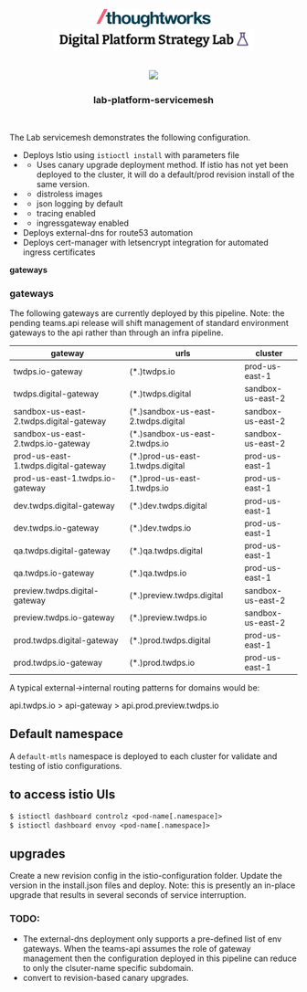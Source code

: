 <div align="center">
	<p>
		<img alt="Thoughtworks Logo" src="https://raw.githubusercontent.com/ThoughtWorks-DPS/static/master/thoughtworks_flamingo_wave.png?sanitize=true" width=200 />
    <br />
		<img alt="DPS Title" src="https://raw.githubusercontent.com/ThoughtWorks-DPS/static/master/dps_lab_title.png?sanitize=true" width=350/>
	</p>
	<br />
	<a href="https://aws.amazon.com"><img src="https://img.shields.io/badge/-deployed-blank.svg?style=social&logo=amazon"></a>
	<br />
  <h3>lab-platform-servicemesh</h3>
</div>
<br />

The Lab servicemesh demonstrates the following configuration.  

- Deploys Istio using `istioctl install` with parameters file
- - Uses canary upgrade deployment method. If istio has not yet been deployed to the cluster, it will do a default/prod revision install of the same version.
- - distroless images  
- - json logging by default  
- - tracing enabled  
- - ingressgateway enabled  
- Deploys external-dns for route53 automation  
- Deploys cert-manager with letsencrypt integration for automated ingress certificates  

**gateways**  

### gateways

The following gateways are currently deployed by this pipeline. Note: the pending teams.api release will shift management of standard environment gateways to the api rather than through an infra pipeline.    


| gateway                                 | urls                                |  cluster          |
|-----------------------------------------|-------------------------------------|-------------------|
| twdps.io-gateway                        | (*.)twdps.io                        | prod-us-east-1    |
| twdps.digital-gateway                   | (*.)twdps.digital                   | sandbox-us-east-2 |
| sandbox-us-east-2.twdps.digital-gateway | (*.)sandbox-us-east-2.twdps.digital | sandbox-us-east-2 |
| sandbox-us-east-2.twdps.io-gateway      | (*.)sandbox-us-east-2.twdps.io      | sandbox-us-east-2 |
| prod-us-east-1.twdps.digital-gateway    | (*.)prod-us-east-1.twdps.digital    | prod-us-east-1    |
| prod-us-east-1.twdps.io-gateway         | (*.)prod-us-east-1.twdps.io         | prod-us-east-1    |
| dev.twdps.digital-gateway               | (*.)dev.twdps.digital               | prod-us-east-1    |
| dev.twdps.io-gateway                    | (*.)dev.twdps.io                    | prod-us-east-1    |
| qa.twdps.digital-gateway                | (*.)qa.twdps.digital                | prod-us-east-1    |
| qa.twdps.io-gateway                     | (*.)qa.twdps.io                     | prod-us-east-1    |
| preview.twdps.digital-gateway           | (*.)preview.twdps.digital           | sandbox-us-east-2 |
| preview.twdps.io-gateway                | (*.)preview.twdps.io                | sandbox-us-east-2 |
| prod.twdps.digital-gateway              | (*.)prod.twdps.digital              | prod-us-east-1    |
| prod.twdps.io-gateway                   | (*.)prod.twdps.io                   | prod-us-east-1    |

A typical external->internal routing patterns for domains would be:  

api.twdps.io      >  api-gateway  >  api.prod.preview.twdps.io 

## Default namespace

A `default-mtls` namespace is deployed to each cluster for validate and testing of istio configurations.  

## to access istio UIs

```
$ istioctl dashboard controlz <pod-name[.namespace]>
$ istioctl dashboard envoy <pod-name[.namespace]>
```
## upgrades

Create a new revision config in the istio-configuration folder. Update the version in the install.json files and deploy. Note: this is presently an in-place upgrade that results in several seconds of service interruption.

### TODO:  

- The external-dns deployment only supports a pre-defined list of env gateways. When the teams-api assumes the role of gateway management then the configuration deployed in this pipeline can reduce to only the clsuter-name specific subdomain.  
- convert to revision-based canary upgrades.  